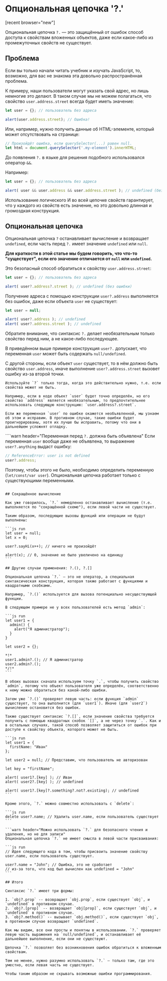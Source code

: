 
# Опциональная цепочка '?.'

[recent browser="new"]

Опциональная цепочка `?.` — это защищённый от ошибок способ доступа к свойствам вложенных объектов, даже если какое-либо из промежуточных свойств не существует.

## Проблема

Если вы только начали читать учебник и изучать JavaScript, то, возможно, для вас не знакома эта довольно распространённая проблема.

К примеру, наши пользователи могут указать свой адрес, но лишь немногие это делают. В таком случае мы не можем полагаться, что свойство `user.address.street` всегда будет иметь значение:

```js run
let user = {}; // пользователь без адреса

alert(user.address.street); // Ошибка!
```

Или, например, нужно получить данные об HTML-элементе, который может отсутствовать на странице:

```js run
// Произойдёт ошибка, если querySelector(...) равен null.
let html = document.querySelector('.my-element').innerHTML;
```

До появления `?.` в языке для решения подобного использовался оператор `&&`.

Например:

```js run
let user = {}; // пользователь без адреса

alert( user && user.address && user.address.street ); // undefined (без ошибки)
```

Использование логического И во всей цепочке свойств гарантирует, что у каждого из свойств есть значение, но это довольно длинная и громоздкая конструкция.

## Опциональная цепочка

Опциональная цепочка `?` останавливает вычисление и возвращает `undefined`, если часть перед `?.` имеет значение `undefined` или `null`.

**Для краткости в этой статье мы будем говорить, что что-то "существует", если его значение отличается от `null` или `undefined`.**

Это безопасный способ обратиться к свойству `user.address.street`:

```js run
let user = {}; // пользователь без адреса

alert( user?.address?.street ); // undefined (без ошибки)
```

Получение адреса с помощью конструкции `user?.address` выполняется без ошибок, даже если объекта `user` не существует:

```js run
let user = null;

alert( user?.address ); // undefined
alert( user?.address.street ); // undefined
```

Обратите внимание, что синтаксис `?.` делает необязательным только свойство перед ним, а не какое-либо последующее.

В приведённом выше примере конструкция `user?.` допускает, что переменная `user` может быть содержать `null/undefined`.

С другой стороны, если объект `user` существует, то в нём должно быть свойство `user.address`, иначе выполнение `user?.address.street` вызовет ошибку из-за второй точки.

```warn header="Не злоупотребляйте опциональной цепочкой"
Используйте `?` только тогда, когда это действительно нужно, т.е. если свойства может не быть.

Например, если в коде объект `user` будет точно определён, но его свойство `address` является необязательным, то предпочтительнее использовать следующую конструкцию: `user.address?.street`.

Если же переменная `user` по ошибке окажется необъявленной, мы узнаем об этом и исправим. В противном случае, такие ошибки будет проигнорированы, хотя их лучше бы исправить, потому что они в дальнейшем усложнят отладку.
```

````warn header="Переменная перед `?.` должна быть объявлена"
Если переменная `user` вообще даже не объявлена, то выражение `user?.anything` выдаст ошибку:

```js run
// ReferenceError: user is not defined
user?.address;
```
Поэтому, чтобы этого не было, необходимо определить переменную (`let/const/var user`). Опциональная цепочка работает только с существующими переменными.
````

## Сокращённое вычисление

Как уже говорилось, `?.` немедленно останавливает вычисление (т.е. выполняется по "сокращённой схеме"), если левой части не существует.

Таким образом, последующие вызовы функций или операции не будут выполнены: 

```js run
let user = null;
let x = 0;

user?.sayHi(x++); // ничего не произойдёт

alert(x); // 0, значение не было увеличено на единицу
```

## Другие случаи применения: ?.(), ?.[]

Опциональная цепочка `?.` — это не оператор, а специальная синтаксическая конструкция, которая также работает с функциями и квадратными скобками.

Например, `?.()` используется для вызова потенциально несуществующей функции.

В следующем примере не у всех пользователей есть метод `admin`:

```js run
let user1 = {
  admin() {
    alert("Я администратор");
  }
}

let user2 = {};

*!*
user1.admin?.(); // Я администратор
user2.admin?.();
*/!*
```

В обоих вызовах сначала используем точку `.`, чтобы получить свойство `admin`, потому что объект пользователя уже определён, соответственно к нему можно обратиться без какой-либо ошибки.

Затем уже `?.()` проверяет левую часть: если функция `admin` существует, то она выполнится (для `user1`). Иначе (для `user2`) вычисление остановится без ошибок.

Также существует синтаксис `?.[]`, если значение свойства требуется получить с помощью квадратных скобок `[]`, а не через точку `.`. Как и в остальных случаях, такой способ позволяет защититься от ошибок при доступе к свойству объекта, которого может не быть.

```js run
let user1 = {
  firstName: "Иван"
};

let user2 = null; // Представим, что пользователь не авторизован

let key = "firstName";

alert( user1?.[key] ); // Иван
alert( user2?.[key] ); // undefined

alert( user1?.[key]?.something?.not?.existing); // undefined
```

Кроме этого, `?.` можно совместно использовать с `delete`:

```js run
delete user?.name; // Удалить user.name, если пользователь существует
```

```warn header="Можно использовать `?.` для безопасного чтения и удаления, но не для записи"
Опциональная цепочка `?.` не имеет смысла в левой части присваивания:

```js run
// Идея следующего кода в том, чтобы присвоить значение свойству user.name, если пользователь существует.

user?.name = "John"; // Ошибка, это не сработает
// из-за того, что код был вычислен как undefined = "John"
```

## Итого

Синтаксис `?.` имеет три формы:

1. `obj?.prop` -- возвращает `obj.prop`, если существует `obj`, и `undefined` в противном случае.
2. `obj?.[prop]` -- возвращает `obj[prop]`, если существует `obj`, и `undefined` в противном случае.
3. `obj?.method()` -- вызывает `obj.method()`, если существует `obj`, в противном случае возвращает `undefined`.

Как мы видим, все они просты и понятны в использовании. `?.` проверяет левую часть выражения на `null/undefined`, и останавливает её дальнейшее выполнение, если они не существуют.

Цепочка `?.` позволяет без возникновения ошибок обратиться к вложенным свойствам.

Тем не менее, нужно разумно использовать `?.` — только там, где это уместно, если левая часть не существует.

Чтобы таким образом не скрывать возможные ошибки программирования.